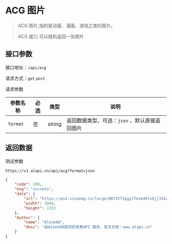 # ACG 图片

> ACG 图片,指的是动画、漫画、游戏之类的图片。
>
> ACG 接口 可以随机返回一张图片



## 接口参数

接口地址：`/api/acg`

请求方式：`get`  `post`

请求参数

| 参数名称 | 必选 | 类型   | 说明                                          |
| -------- | ---- | ------ | --------------------------------------------- |
| `format` | 否   | string | 返回数据类型。可选：`json` ，默认直接返回图片 |

## 返回数据

测试参数 

`https://v1.alapi.cn/api/acg?format=json`

```json
{
    "code": 200,
    "msg": "success",
    "data": {
        "url": "https://ws4.sinaimg.cn/large/0072Vf1pgy1foxkd6lx6jj31kw0w0wyb.jpg",
        "width": 2048,
        "height": 1152
    },
    "Author": {
        "name": "Alone88",
        "desc": "由Alone88提供的免费API 服务，官方文档：www.alapi.cn"
    }
}
```

